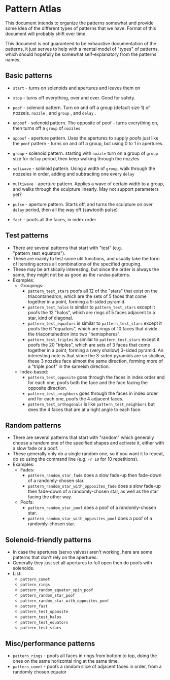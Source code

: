 # Pattern Atlas

This document intends to organize the patterns somewhat and provide some idea of the different types of patterns that we have. Format of this document will probably shift over time.

This document is not guaranteed to be exhaustive documentation of the patterns, it just serves to help with a mental model of "types" of patterns, which should hopefully be somewhat self-explanatory from the patterns' names.

## Basic patterns

- `start` - turns on solenoids and apertures and leaves them on

- `stop` - turns off everything, over and over. Good for safety.

- `poof` - solenoid pattern. Turn on and off a group (default size 1) of nozzels. `nozzle` , and `group` , and `delay` .

- `unpoof` - solenoid pattern. The opposite of poof - turns everything on, then turns off a `group` of `nozzles`

- `appoof` - aperture pattern. Uses the apertures to supply poofs just like the `poof` pattern - turns on and off a group, but using 0 to 1 in apertures.

- `group` - solenoid pattern. starting with `nozzle` turn on a group of `group` size for `delay` period, then keep walking through the nozzles

- `soliwave` - solinoid pattern. Using a width of `group`, walk through the nozzeles in order, adding and subtracting one every `delay`

- `multiwave` - aperture pattern. Applies a wave of certain width to a group, and walks through the sculpture linearly. May not support parameters yet?

- `pulse` - aperture pattern. Starts off, and turns the sculpture on over `delay` period, then all the way off (sawtooth pulse)

- `fast` - poofs all the faces, in index order

## Test patterns

- There are several patterns that start with "test" (e.g. "pattern_test_equators").
- These are mainly to test some util functions, and usually take the form of iterating across all combinations of the specified grouping.
- These may be artistically interesting, but since the order is always the same, they might not be as good as the `random` patterns.
- Examples:
  - Groupings:
    - `pattern_test_stars` poofs all 12 of the "stars" that exist on the triacontahedron, which are the sets of 5 faces that come together in a point, forming a 5-sided pyramid.
    - `pattern_test_halos` is similar to `pattern_test_stars` except it poofs the 12 "halos", which are rings of 5 faces adjacent to a star, kind of diagonal.
    - `pattern_test_equators` is similar to `pattern_test_stars` except it poofs the 6 "equators", which are rings of 10 faces that divide the triacontahedron into two "hemispheres".
    - `pattern_test_triples` is similar to `pattern_test_stars` except it poofs the 20 "triples", which are sets of 3 faces that come together in a point, forming a (very shallow) 3-sided pyramid. An interesting note is that since the 3-sided pyramids are so shallow, these 3 nozzles face almost the same direction, forming more of a "triple poof" in the sameish direction.
  - Index-based:
    - `pattern_test_opposite` goes through the faces in index order and for each one, poofs both the face and the face facing the opposite direction.
    - `pattern_test_neighbors` goes through the faces in index order and for each one, poofs the 4 adjacent faces.
    - `pattern_test_orthogonals` is like `pattern_test_neighbors` but does the 4 faces that are at a right angle to each face.

## Random patterns

- There are several patterns that start with "random" which generally choose a random one of the specified shapes and activate it, either with a slow fade or a poof.
- These generally only do a single random one, so if you want it to repeat, do so using the command line (e.g. `-r 10` for 10 repetitions).
- Examples:
  - Fades:
    - `pattern_random_star_fade` does a slow fade-up then fade-down of a randomly-chosen star.
    - `pattern_random_star_with_opposites_fade` does a slow fade-up then fade-down of a randomly-chosen star, as well as the star facing the other way.
  - Poofs:
    - `pattern_random_star_poof` does a poof of a randomly-chosen star.
    - `pattern_random_star_with_opposites_poof` does a poof of a randomly-chosen star.

## Solenoid-friendly patterns

- In case the apertures (servo valves) aren't working, here are some patterns that don't rely on the apertures.
- Generally they just set all apertures to full open then do poofs with solenoids.
- List:
  - `pattern_comet`
  - `pattern_rings`
  - `pattern_random_equator_spin_poof`
  - `pattern_random_star_poof`
  - `pattern_random_star_with_opposites_poof`
  - `pattern_fast`
  - `pattern_test_opposite`
  - `pattern_test_halos`
  - `pattern_test_equators`
  - `pattern_test_stars`

## Misc/performance patterns

- `pattern_rings` - poofs all faces in rings from bottom to top, doing the ones on the same horizontal ring at the same time.
- `pattern_comet` - poofs a random slice of adjacent faces in order, from a randomly chosen equator
